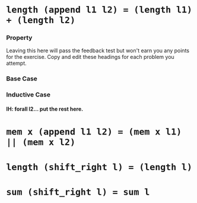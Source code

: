 # `length (append l1 l2) = (length l1) + (length l2)`

### Property

Leaving this here will pass the feedback test but won't earn you any points for the exercise.  Copy and edit these headings for each problem you attempt.

### Base Case

### Inductive Case

#### IH: forall l2... put the rest here.

# `mem x (append l1 l2) = (mem x l1) || (mem x l2)`

# `length (shift_right l) = (length l)`

# `sum (shift_right l) = sum l`
